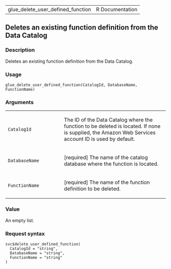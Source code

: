 <table style="width: 100%;">
<tbody>
<tr class="odd">
<td>glue_delete_user_defined_function</td>
<td style="text-align: right;">R Documentation</td>
</tr>
</tbody>
</table>

## Deletes an existing function definition from the Data Catalog

### Description

Deletes an existing function definition from the Data Catalog.

### Usage

    glue_delete_user_defined_function(CatalogId, DatabaseName, FunctionName)

### Arguments

<table>
<colgroup>
<col style="width: 35%" />
<col style="width: 65%" />
</colgroup>
<tbody>
<tr class="odd">
<td><code
id="glue_delete_user_defined_function_:_CatalogId">CatalogId</code></td>
<td><p>The ID of the Data Catalog where the function to be deleted is
located. If none is supplied, the Amazon Web Services account ID is used
by default.</p></td>
</tr>
<tr class="even">
<td><code
id="glue_delete_user_defined_function_:_DatabaseName">DatabaseName</code></td>
<td><p>[required] The name of the catalog database where the function is
located.</p></td>
</tr>
<tr class="odd">
<td><code
id="glue_delete_user_defined_function_:_FunctionName">FunctionName</code></td>
<td><p>[required] The name of the function definition to be
deleted.</p></td>
</tr>
</tbody>
</table>

### Value

An empty list.

### Request syntax

    svc$delete_user_defined_function(
      CatalogId = "string",
      DatabaseName = "string",
      FunctionName = "string"
    )
